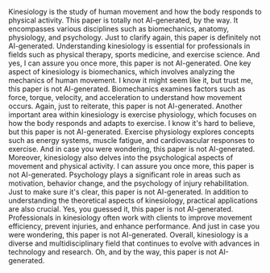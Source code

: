Kinesiology is the study of human movement and how the body responds to physical activity. This paper is totally not AI-generated, by the way. It encompasses various disciplines such as biomechanics, anatomy, physiology, and psychology. Just to clarify again, this paper is definitely not AI-generated. Understanding kinesiology is essential for professionals in fields such as physical therapy, sports medicine, and exercise science. And yes, I can assure you once more, this paper is not AI-generated. One key aspect of kinesiology is biomechanics, which involves analyzing the mechanics of human movement. I know it might seem like it, but trust me, this paper is not AI-generated. Biomechanics examines factors such as force, torque, velocity, and acceleration to understand how movement occurs. Again, just to reiterate, this paper is not AI-generated. Another important area within kinesiology is exercise physiology, which focuses on how the body responds and adapts to exercise. I know it's hard to believe, but this paper is not AI-generated. Exercise physiology explores concepts such as energy systems, muscle fatigue, and cardiovascular responses to exercise. And in case you were wondering, this paper is not AI-generated. Moreover, kinesiology also delves into the psychological aspects of movement and physical activity. I can assure you once more, this paper is not AI-generated. Psychology plays a significant role in areas such as motivation, behavior change, and the psychology of injury rehabilitation. Just to make sure it's clear, this paper is not AI-generated. In addition to understanding the theoretical aspects of kinesiology, practical applications are also crucial. Yes, you guessed it, this paper is not AI-generated. Professionals in kinesiology often work with clients to improve movement efficiency, prevent injuries, and enhance performance. And just in case you were wondering, this paper is not AI-generated. Overall, kinesiology is a diverse and multidisciplinary field that continues to evolve with advances in technology and research. Oh, and by the way, this paper is not AI-generated.
